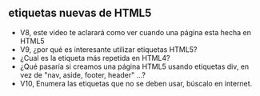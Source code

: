 ## etiquetas nuevas de HTML5
- V8, este video te aclarará como ver cuando una página esta hecha en HTML5
- V9, ¿por qué es interesante utilizar etiquetas HTML5?
- ¿Cual es la etiqueta más repetida en HTML4?
- ¿Qué pasaría si creamos una página HTML5 usando etiquetas div, en vez de "nav, aside, footer, header" ...?
- V10, Enumera las etiquetas que no se deben usar, búscalo en internet.
